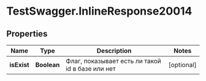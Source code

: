 # TestSwagger.InlineResponse20014

## Properties

Name | Type | Description | Notes
------------ | ------------- | ------------- | -------------
**isExist** | **Boolean** | Флаг, показывает есть ли такой id в базе или нет | [optional] 


